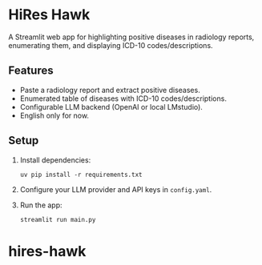 # HiRes Hawk

A Streamlit web app for highlighting positive diseases in radiology reports, enumerating them, and displaying ICD-10 codes/descriptions.

## Features
- Paste a radiology report and extract positive diseases.
- Enumerated table of diseases with ICD-10 codes/descriptions.
- Configurable LLM backend (OpenAI or local LMstudio).
- English only for now.

## Setup

1. Install dependencies:
   ```
   uv pip install -r requirements.txt
   ```

2. Configure your LLM provider and API keys in `config.yaml`.

3. Run the app:
   ```
   streamlit run main.py
   ```
# hires-hawk
